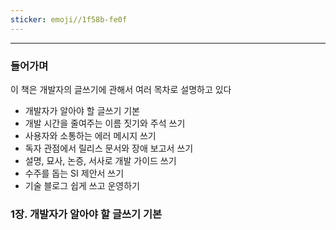 ```yaml
---
sticker: emoji//1f58b-fe0f
---
```

---

### 들어가며

이 책은 개발자의 글쓰기에 관해서 여러 목차로 설명하고 있다

- 개발자가 알아야 할 글쓰기 기본
- 개발 시간을 줄여주는 이름 짓기와 주석 쓰기
- 사용자와 소통하는 에러 메시지 쓰기
- 독자 관점에서 릴리스 문서와 장애 보고서 쓰기
- 설명, 묘사, 논증, 서사로 개발 가이드 쓰기
- 수주를 돕는 SI 제안서 쓰기
- 기술 블로그 쉽게 쓰고 운영하기

### 1장. 개발자가 알아야 할 글쓰기 기본

